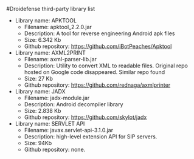 #Droidefense third-party library list

* Library name: APKTOOL
  - Filename: apktool_2.2.0.jar
  - Description: A tool for reverse engineering Android apk files
  - Size: 6.342 Kb
  - Github repository: https://github.com/iBotPeaches/Apktool
* Library name: AXML2PRINT
  - Filename: axml-parser-lib.jar
  - Description: Utility to convert XML to readable files. Original repo hosted on Google code disappeared. Similar repo found
  - Size: 27 Kb
  - Github repository: https://github.com/rednaga/axmlprinter
* Library name: JADX
  - Filename: jadx-module.jar
  - Description: Android decompiler library
  - Size: 2.838 Kb
  - Github repository: https://github.com/skylot/jadx
* Library name: SERVLET API
  - Filename: javax.servlet-api-3.1.0.jar
  - Description: high-level extension API for SIP servers.
  - Size: 94Kb
  - Github repository: none.